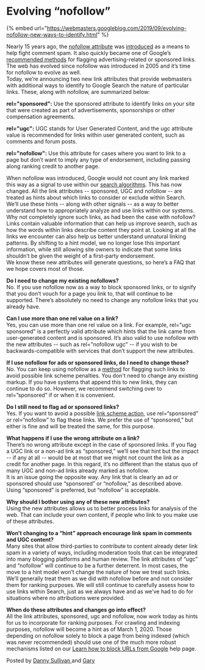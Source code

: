 # Evolving “nofollow”

{% embed url="https://webmasters.googleblog.com/2019/09/evolving-nofollow-new-ways-to-identify.html" %}

Nearly 15 years ago, the [nofollow attribute](https://support.google.com/webmasters/answer/96569) was [introduced](https://googleblog.blogspot.com/2005/01/preventing-comment-spam.html) as a means to help fight comment spam. It also quickly became one of Google’s [recommended methods](https://support.google.com/webmasters/answer/66356) for flagging advertising-related or sponsored links. The web has evolved since nofollow was introduced in 2005 and it’s time for nofollow to evolve as well.  
Today, we’re announcing two new link attributes that provide webmasters with additional ways to identify to Google Search the nature of particular links. These, along with nofollow, are summarized below:  
  
**rel="sponsored":** Use the sponsored attribute to identify links on your site that were created as part of advertisements, sponsorships or other compensation agreements.  
  
**rel="ugc":** UGC stands for User Generated Content, and the ugc attribute value is recommended for links within user generated content, such as comments and forum posts.  
  
**rel="nofollow":** Use this attribute for cases where you want to link to a page but don’t want to imply any type of endorsement, including passing along ranking credit to another page.  
  
When nofollow was introduced, Google would not count any link marked this way as a signal to use within our [search algorithms](https://www.google.com/search/howsearchworks/algorithms/). This has now changed. All the link attributes -- sponsored, UGC and nofollow -- are treated as hints about which links to consider or exclude within Search. We’ll use these hints -- along with other signals -- as a way to better understand how to appropriately analyze and use links within our systems.  
Why not completely ignore such links, as had been the case with nofollow? Links contain valuable information that can help us improve search, such as how the words within links describe content they point at. Looking at all the links we encounter can also help us better understand unnatural linking patterns. By shifting to a hint model, we no longer lose this important information, while still allowing site owners to indicate that some links shouldn’t be given the weight of a first-party endorsement.  
We know these new attributes will generate questions, so here’s a FAQ that we hope covers most of those.  
  
**Do I need to change my existing nofollows?**  
No. If you use nofollow now as a way to block sponsored links, or to signify that you don’t vouch for a page you link to, that will continue to be supported. There’s absolutely no need to change any nofollow links that you already have.  
  
**Can I use more than one rel value on a link?**  
Yes, you can use more than one rel value on a link. For example, rel="ugc sponsored" is a perfectly valid attribute which hints that the link came from user-generated content and is sponsored. It’s also valid to use nofollow with the new attributes -- such as rel="nofollow ugc" -- if you wish to be backwards-compatible with services that don’t support the new attributes.  
  
**If I use nofollow for ads or sponsored links, do I need to change those?**  
No. You can keep using nofollow as a [method](https://support.google.com/webmasters/answer/66356) for flagging such links to avoid possible link scheme penalties. You don't need to change any existing markup. If you have systems that append this to new links, they can continue to do so. However, we recommend switching over to rel=”sponsored” if or when it is convenient.  
  
**Do I still need to flag ad or sponsored links?**  
Yes. If you want to avoid a possible [link scheme action](https://support.google.com/webmasters/answer/66356), use rel=“sponsored” or rel=“nofollow” to flag these links. We prefer the use of “sponsored,” but either is fine and will be treated the same, for this purpose.  
  
**What happens if I use the wrong attribute on a link?**  
There’s no wrong attribute except in the case of sponsored links. If you flag a UGC link or a non-ad link as “sponsored,” we’ll see that hint but the impact -- if any at all -- would be at most that we might not count the link as a credit for another page. In this regard, it’s no different than the status quo of many UGC and non-ad links already marked as nofollow.  
It is an issue going the opposite way. Any link that is clearly an ad or sponsored should use “sponsored” or “nofollow,” as described above. Using “sponsored” is preferred, but “nofollow” is acceptable.  
  
**Why should I bother using any of these new attributes?**  
Using the new attributes allows us to better process links for analysis of the web. That can include your own content, if people who link to you make use of these attributes.  
  
**Won’t changing to a “hint” approach encourage link spam in comments and UGC content?**  
Many sites that allow third-parties to contribute to content already deter link spam in a variety of ways, including moderation tools that can be integrated into many blogging platforms and human review. The link attributes of “ugc” and “nofollow” will continue to be a further deterrent. In most cases, the move to a hint model won’t change the nature of how we treat such links. We’ll generally treat them as we did with nofollow before and not consider them for ranking purposes. We will still continue to carefully assess how to use links within Search, just as we always have and as we’ve had to do for situations where no attributions were provided.  
  
**When do these attributes and changes go into effect?**  
All the link attributes, sponsored, ugc and nofollow, now work today as hints for us to incorporate for ranking purposes. For crawling and indexing purposes, nofollow will become a hint as of March 1, 2020. Those depending on nofollow solely to block a page from being indexed \(which was never recommended\) should use one of the much more robust mechanisms listed on our [Learn how to block URLs from Google](https://support.google.com/webmasters/answer/6062602) help page.  
  
Posted by [Danny Sullivan ](https://twitter.com/dannysullivan)and [Gary](https://twitter.com/methode)

